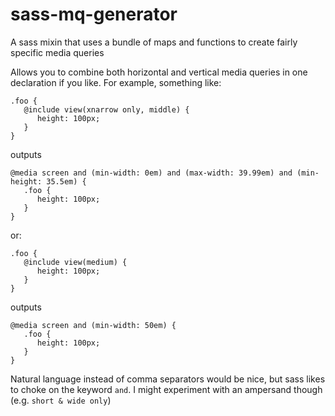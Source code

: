 # sass-mq-generator
A sass mixin that uses a bundle of maps and functions to create fairly specific media queries

Allows you to combine both horizontal and vertical media queries in one declaration if you like. For example, something like:

```
.foo {
   @include view(xnarrow only, middle) {
      height: 100px;
   }
}
```

outputs

```
@media screen and (min-width: 0em) and (max-width: 39.99em) and (min-height: 35.5em) {
   .foo {
      height: 100px;
   }
}
```

or:

```
.foo {
   @include view(medium) {
      height: 100px;
   }
}
```

outputs

```
@media screen and (min-width: 50em) {
   .foo {
      height: 100px;
   }
}
```

Natural language instead of comma separators would be nice, but sass likes to choke on the keyword `and`. I might experiment with an ampersand though (e.g. `short & wide only`)
